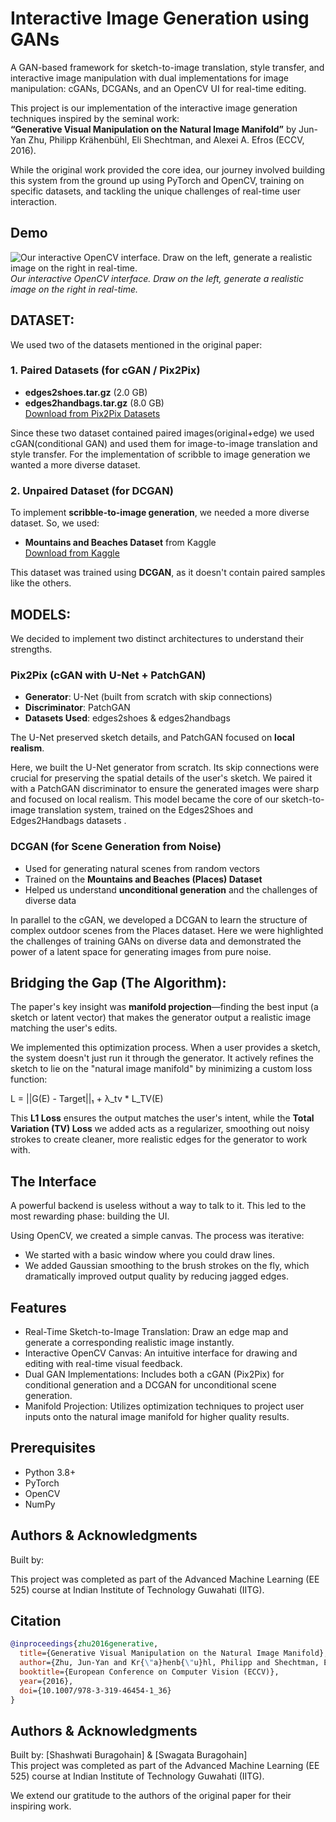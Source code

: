 # Interactive Image Generation using GANs
A GAN-based framework for sketch-to-image translation, style transfer, and interactive image manipulation with dual implementations for image manipulation: cGANs, DCGANs, and an OpenCV UI for real-time editing.

This project is our implementation of the interactive image generation techniques inspired by the seminal work:  
**“Generative Visual Manipulation on the Natural Image Manifold”** by Jun-Yan Zhu, Philipp Krähenbühl, Eli Shechtman, and Alexei A. Efros (ECCV, 2016).

While the original work provided the core idea, our journey involved building this system from the ground up using PyTorch and OpenCV, training on specific datasets, and tackling the unique challenges of real-time user interaction.
## Demo

![Our interactive OpenCV interface. Draw on the left, generate a realistic image on the right in real-time.](https://images/demo_ui.png)  
*Our interactive OpenCV interface. Draw on the left, generate a realistic image on the right in real-time.*


## DATASET:

We used two of the datasets mentioned in the original paper:
###  1. Paired Datasets (for cGAN / Pix2Pix)

- **edges2shoes.tar.gz** (2.0 GB)
- **edges2handbags.tar.gz** (8.0 GB)  
   [Download from Pix2Pix Datasets](https://efrosgans.eecs.berkeley.edu/pix2pix/datasets/)

Since these two dataset contained paired images(original+edge) we used cGAN(conditional GAN) and used them for image-to-image translation and style transfer. 
For the implementation of scribble to image generation we wanted a more diverse dataset. 
###  2. Unpaired Dataset (for DCGAN)

To implement **scribble-to-image generation**, we needed a more diverse dataset. So, we used:

- **Mountains and Beaches Dataset** from Kaggle  
   [Download from Kaggle](https://www.kaggle.com/datasets/erennik/mountains-and-beaches-dataset)

This dataset was trained using **DCGAN**, as it doesn't contain paired samples like the others.

## MODELS:
We decided to implement two distinct architectures to understand their strengths.
### Pix2Pix (cGAN with U-Net + PatchGAN)

- **Generator**: U-Net (built from scratch with skip connections)
- **Discriminator**: PatchGAN
- **Datasets Used**: edges2shoes & edges2handbags

The U-Net preserved sketch details, and PatchGAN focused on **local realism**. 

Here, we built the U-Net generator from scratch. Its skip connections were crucial for preserving the spatial details of the user's sketch. We paired it with a PatchGAN discriminator to ensure the generated images were sharp and focused on local realism. This model became the core of our sketch-to-image translation system, trained on the Edges2Shoes and Edges2Handbags datasets .

###  DCGAN (for Scene Generation from Noise)

- Used for generating natural scenes from random vectors
- Trained on the **Mountains and Beaches (Places) Dataset**
- Helped us understand **unconditional generation** and the challenges of diverse data

In parallel to the cGAN, we developed a DCGAN to learn the structure of complex outdoor scenes from the Places dataset. Here we were highlighted the challenges of training GANs on diverse data and demonstrated the power of a latent space for generating images from pure noise.
## Bridging the Gap (The Algorithm):

The paper's key insight was **manifold projection**—finding the best input (a sketch or latent vector) that makes the generator output a realistic image matching the user's edits.

We implemented this optimization process. When a user provides a sketch, the system doesn't just run it through the generator. It actively refines the sketch to lie on the "natural image manifold" by minimizing a custom loss function:

L = ||G(E) - Target||₁ + λ_tv * L_TV(E)


This **L1 Loss** ensures the output matches the user's intent, while the **Total Variation (TV) Loss** we added acts as a regularizer, smoothing out noisy strokes to create cleaner, more realistic edges for the generator to work with.

## The Interface
A powerful backend is useless without a way to talk to it. This led to the most rewarding phase: building the UI.

Using OpenCV, we created a simple canvas. The process was iterative:

- We started with a basic window where you could draw lines.
- We added Gaussian smoothing to the brush strokes on the fly, which dramatically improved output quality by reducing jagged edges.

## Features

- Real-Time Sketch-to-Image Translation: Draw an edge map and generate a corresponding realistic image instantly.
- Interactive OpenCV Canvas: An intuitive interface for drawing and editing with real-time visual feedback.
- Dual GAN Implementations: Includes both a cGAN (Pix2Pix) for conditional generation and a DCGAN for unconditional scene generation.
- Manifold Projection: Utilizes optimization techniques to project user inputs onto the natural image manifold for higher quality results.


## Prerequisites

- Python 3.8+
- PyTorch
- OpenCV
- NumPy
## Authors & Acknowledgments

Built by: 

This project was completed as part of the Advanced Machine Learning (EE 525) course at Indian Institute of Technology Guwahati (IITG).

## Citation

```bibtex
@inproceedings{zhu2016generative,
  title={Generative Visual Manipulation on the Natural Image Manifold},
  author={Zhu, Jun-Yan and Kr{\"a}henb{\"u}hl, Philipp and Shechtman, Eli and Efros, Alexei A.},
  booktitle={European Conference on Computer Vision (ECCV)},
  year={2016},
  doi={10.1007/978-3-319-46454-1_36}
}
``` 
## Authors & Acknowledgments

Built by: 
[Shashwati Buragohain] & [Swagata Buragohain]  
This project was completed as part of the Advanced Machine Learning (EE 525) course at Indian Institute of Technology Guwahati (IITG).

We extend our gratitude to the authors of the original paper for their inspiring work.
